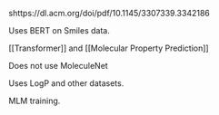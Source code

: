 shttps://dl.acm.org/doi/pdf/10.1145/3307339.3342186

Uses BERT on Smiles data. 

[[Transformer]] and [[Molecular Property Prediction]]

Does not use MoleculeNet

Uses LogP and other datasets. 

MLM training. 